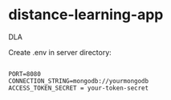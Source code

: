 # distance-learning-app
 DLA

Create .env in server directory:

<code>
PORT=8080
CONNECTION_STRING=mongodb://yourmongodb
ACCESS_TOKEN_SECRET = your-token-secret
</code>
